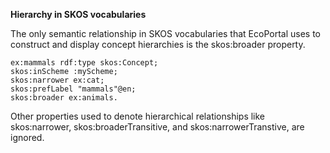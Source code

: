 **Hierarchy in SKOS vocabularies**

The only semantic relationship in SKOS vocabularies that EcoPortal uses to construct and display concept hierarchies is the skos:broader property.

```
ex:mammals rdf:type skos:Concept;
skos:inScheme :myScheme;
skos:narrower ex:cat;
skos:prefLabel "mammals"@en;
skos:broader ex:animals.
```

Other properties used to denote hierarchical relationships like skos:narrower, skos:broaderTransitive, and skos:narrowerTranstive, are ignored.
